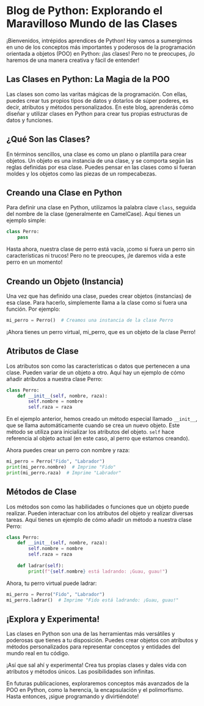 # Blog de Python: Explorando el Maravilloso Mundo de las Clases

¡Bienvenidos, intrépidos aprendices de Python! Hoy vamos a sumergirnos en uno de los conceptos más importantes y poderosos de la programación orientada a objetos (POO) en Python: ¡las clases! Pero no te preocupes, ¡lo haremos de una manera creativa y fácil de entender!

## Las Clases en Python: La Magia de la POO

Las clases son como las varitas mágicas de la programación. Con ellas, puedes crear tus propios tipos de datos y dotarlos de súper poderes, es decir, atributos y métodos personalizados. En este blog, aprenderás cómo diseñar y utilizar clases en Python para crear tus propias estructuras de datos y funciones.

## ¿Qué Son las Clases?

En términos sencillos, una clase es como un plano o plantilla para crear objetos. Un objeto es una instancia de una clase, y se comporta según las reglas definidas por esa clase. Puedes pensar en las clases como si fueran moldes y los objetos como las piezas de un rompecabezas.

## Creando una Clase en Python

Para definir una clase en Python, utilizamos la palabra clave `class`, seguida del nombre de la clase (generalmente en CamelCase). Aquí tienes un ejemplo simple:

```python
class Perro:
    pass
```

Hasta ahora, nuestra clase de perro está vacía, ¡como si fuera un perro sin características ni trucos! Pero no te preocupes, ¡le daremos vida a este perro en un momento!

## Creando un Objeto (Instancia)

Una vez que has definido una clase, puedes crear objetos (instancias) de esa clase. Para hacerlo, simplemente llama a la clase como si fuera una función. Por ejemplo:

```python
mi_perro = Perro()  # Creamos una instancia de la clase Perro
```

¡Ahora tienes un perro virtual, mi_perro, que es un objeto de la clase Perro!

## Atributos de Clase

Los atributos son como las características o datos que pertenecen a una clase. Pueden variar de un objeto a otro. Aquí hay un ejemplo de cómo añadir atributos a nuestra clase Perro:

```python
class Perro:
    def __init__(self, nombre, raza):
        self.nombre = nombre
        self.raza = raza
```

En el ejemplo anterior, hemos creado un método especial llamado `__init__`, que se llama automáticamente cuando se crea un nuevo objeto. Este método se utiliza para inicializar los atributos del objeto. `self` hace referencia al objeto actual (en este caso, al perro que estamos creando).

Ahora puedes crear un perro con nombre y raza:

```python
mi_perro = Perro("Fido", "Labrador")
print(mi_perro.nombre)  # Imprime "Fido"
print(mi_perro.raza)  # Imprime "Labrador"
```

## Métodos de Clase

Los métodos son como las habilidades o funciones que un objeto puede realizar. Pueden interactuar con los atributos del objeto y realizar diversas tareas. Aquí tienes un ejemplo de cómo añadir un método a nuestra clase Perro:

```python
class Perro:
    def __init__(self, nombre, raza):
        self.nombre = nombre
        self.raza = raza
    
    def ladrar(self):
        print(f"{self.nombre} está ladrando: ¡Guau, guau!")
```

Ahora, tu perro virtual puede ladrar:

```python
mi_perro = Perro("Fido", "Labrador")
mi_perro.ladrar()  # Imprime "Fido está ladrando: ¡Guau, guau!"
```

## ¡Explora y Experimenta!

Las clases en Python son una de las herramientas más versátiles y poderosas que tienes a tu disposición. Puedes crear objetos con atributos y métodos personalizados para representar conceptos y entidades del mundo real en tu código.

¡Así que sal ahí y experimenta! Crea tus propias clases y dales vida con atributos y métodos únicos. Las posibilidades son infinitas.

En futuras publicaciones, exploraremos conceptos más avanzados de la POO en Python, como la herencia, la encapsulación y el polimorfismo. Hasta entonces, ¡sigue programando y divirtiéndote!
